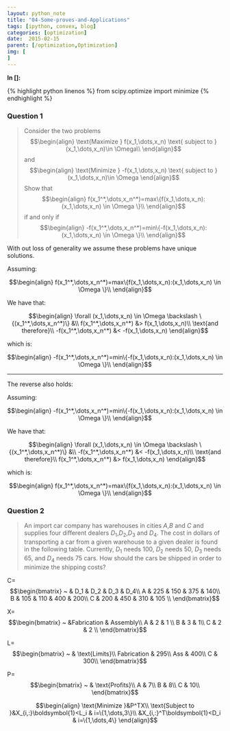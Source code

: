 ```yaml
---
layout: python_note
title: "04-Some-proves-and-Applications"
tags: [ipython, convex, blog]
categories: [optimization]
date:  2015-02-15
parent: [/optimization,Optimization]
img: [
]
---
```

**In []:**

{% highlight python linenos  %}
from scipy.optimize import minimize
{% endhighlight %}

### Question 1

> Consider the two problems
> $$\begin{align}
\text{Maximize } f(x_1,\dots,x_n) \text{ subject to } (x_1,\dots,x_n)\in
\Omega\\
\end{align}$$
> and
> $$\begin{align}
\text{Minimize } -f(x_1,\dots,x_n) \text{ subject to } (x_1,\dots,x_n)\in \Omega
\end{align}$$
> Show that
> $$\begin{align}
f(x_1^*,\dots,x_n^*)=max\{f(x_1,\dots,x_n):(x_1,\dots,x_n) \in \Omega \}\\
\end{align}$$
> if and only if
> $$\begin{align}
-f(x_1^*,\dots,x_n^*)=min\{-f(x_1,\dots,x_n):(x_1,\dots,x_n) \in \Omega \}\\
\end{align}$$

<!--break-->

With out loss of generality we assume these problems have unique solutions.

Assuming:

$$\begin{align}
f(x_1^*,\dots,x_n^*)=max\{f(x_1,\dots,x_n):(x_1,\dots,x_n) \in \Omega \}\\
\end{align}$$

We have that:

$$\begin{align}
\forall (x_1,\dots,x_n) \in \Omega \backslash \{(x_1^*,\dots,x_n^*)\} &\\
f(x_1^*,\dots,x_n^*) &> f(x_1,\dots,x_n)\\
\text{and therefore}\\
-f(x_1^*,\dots,x_n^*) &< -f(x_1,\dots,x_n)
\end{align}$$

which is:

$$\begin{align}
-f(x_1^*,\dots,x_n^*)=min\{-f(x_1,\dots,x_n):(x_1,\dots,x_n) \in \Omega \}\\
\end{align}$$

----

The reverse also holds:

Assuming:

$$\begin{align}
-f(x_1^*,\dots,x_n^*)=min\{-f(x_1,\dots,x_n):(x_1,\dots,x_n) \in \Omega \}\\
\end{align}$$

We have that:

$$\begin{align}
\forall (x_1,\dots,x_n) \in \Omega \backslash \{(x_1^*,\dots,x_n^*)\} &\\
-f(x_1^*,\dots,x_n^*) &< -f(x_1,\dots,x_n)\\
\text{and therefore}\\
f(x_1^*,\dots,x_n^*) &> f(x_1,\dots,x_n)
\end{align}$$

which is:

$$\begin{align}
f(x_1^*,\dots,x_n^*)=max\{f(x_1,\dots,x_n):(x_1,\dots,x_n) \in \Omega \}\\
\end{align}$$

### Question 2

> An import car company has warehouses in cities $A$,$B$ and $C$ and supplies
four different dealers $D_1$,$D_2$,$D_3$ and $D_4$. The cost in dollars of
transporting a car from a given warehouse to a given dealer is found in the
following table.
> Currently, $D_1$ needs $100$, $D_2$ needs $50$, $D_3$ needs $65$, and $D_4$
needs $75$ cars. How should the cars be shipped in order to minimize the
shipping costs?


C=$$\begin{bmatrix} ~ & D_1 & D_2 & D_3 & D_4\\
 A & 225 & 150 & 375 & 140\\
 B & 105 & 110 & 400 & 200\\
 C & 200 & 450 & 310 & 105 \\
 \end{bmatrix}$$

X=$$\begin{bmatrix} ~ &Fabrication & Assembly\\
 A & 2 & 1 \\
 B & 3 & 1\\
 C & 2 & 2 \\
 \end{bmatrix}$$

L=$$\begin{bmatrix} ~ & \text{Limits}\\
 Fabrication &  295\\
 Ass &  400\\
 C &  300\\
 \end{bmatrix}$$

P=$$\begin{bmatrix} ~ & \text{Profits}\\
 A & 7\\
 B & 8\\
 C & 10\\
 \end{bmatrix}$$

$$\begin{align}
\text{Minimize }&P^TX\\
\text{Subject to }&X_{i,:}\boldsymbol{1}<L_i & i=\{1,\dots,3\}\\
&X_{i,:}^T\boldsymbol{1}<D_i & i=\{1,\dots,4\}
\end{align}$$
